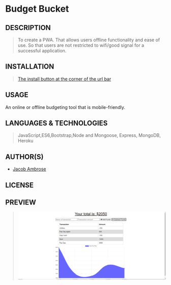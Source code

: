 # Budget Bucket

## DESCRIPTION

> To create a PWA.
> That allows users offline functionality and ease of use.
> So that users are not restricted to wifi/good signal for a successful application.

## INSTALLATION

> [The install button at the corner of the url bar](https://ancient-everglades-29857.herokuapp.com/)

## USAGE

An online or offline budgeting tool that is mobile-friendly.

## LANGUAGES & TECHNOLOGIES

> JavaScript,ES6,Bootstrap,Node and Mongoose, Express, MongoDB, Heroku

## AUTHOR(S)

>

- [Jacob Ambrose](https://www.github.com/jambrose0)
  >

## LICENSE

## PREVIEW

> ![Screenshot of Usage](./assets/example-use.png)

